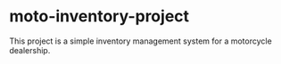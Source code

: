 # moto-inventory-project
This project is a simple inventory management system for a motorcycle dealership.
